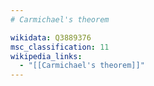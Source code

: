 ```yaml
---
# Carmichael's theorem

wikidata: Q3889376
msc_classification: 11
wikipedia_links:
  - "[[Carmichael's theorem]]"
---
```

